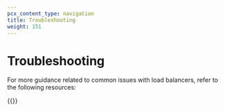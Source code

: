 ```yaml
---
pcx_content_type: navigation
title: Troubleshooting
weight: 151
---
```


# Troubleshooting

For more guidance related to common issues with load balancers, refer to the following resources:

{{<directory-listing>}}
